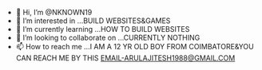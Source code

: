 - 👋 Hi, I’m @NKNOWN19
- 👀 I’m interested in ...BUILD WEBSITES&GAMES
- 🌱 I’m currently learning ...HOW TO BUILD WEBSITES
- 💞️ I’m looking to collaborate on ...CURRENTLY NOTHING
- 📫 How to reach me ...I AM A 12 YR OLD BOY FROM COIMBATORE&YOU CAN REACH ME BY THIS EMAIL-ARULAJITESH1988@GMAIL.COM

<!---
NKNOWN19/NKNOWN19 is a ✨ special ✨ repository because its `README.md` (this file) appears on your GitHub profile.
You can click the Preview link to take a look at your changes.
--->
